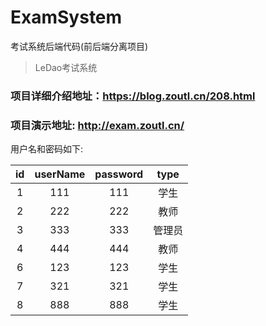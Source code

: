 # ExamSystem
考试系统后端代码(前后端分离项目)
> LeDao考试系统

### 项目详细介绍地址：https://blog.zoutl.cn/208.html
### 项目演示地址: http://exam.zoutl.cn/

用户名和密码如下:

|  id  | userName | password |  type  |
| :--: | :------: | :------: | :----: |
|  1   |   111    |   111    |  学生  |
|  2   |   222    |   222    |  教师  |
|  3   |   333    |   333    | 管理员 |
|  4   |   444    |   444    |  教师  |
|  6   |   123    |   123    |  学生  |
|  7   |   321    |   321    |  学生  |
|  8   |   888    |   888    |  学生  |
